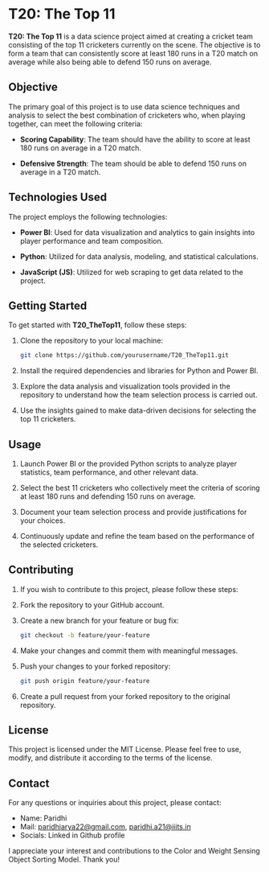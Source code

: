 # T20: The Top 11

**T20: The Top 11** is a data science project aimed at creating a cricket team consisting of the top 11 cricketers currently on the scene. The objective is to form a team that can consistently score at least 180 runs in a T20 match on average while also being able to defend 150 runs on average.

## Objective
The primary goal of this project is to use data science techniques and analysis to select the best combination of cricketers who, when playing together, can meet the following criteria:

- **Scoring Capability**: The team should have the ability to score at least 180 runs on average in a T20 match.

- **Defensive Strength**: The team should be able to defend 150 runs on average in a T20 match.

## Technologies Used

The project employs the following technologies:

- **Power BI**: Used for data visualization and analytics to gain insights into player performance and team composition.

- **Python**: Utilized for data analysis, modeling, and statistical calculations.

- **JavaScript (JS)**: Utilized for web scraping to get data related to the project.

## Getting Started

To get started with **T20_TheTop11**, follow these steps:

1. Clone the repository to your local machine:

   ```bash
   git clone https://github.com/yourusername/T20_TheTop11.git

2. Install the required dependencies and libraries for Python and Power BI.

3. Explore the data analysis and visualization tools provided in the repository to understand how the team selection process is carried out.

4. Use the insights gained to make data-driven decisions for selecting the top 11 cricketers.

## Usage
1. Launch Power BI or the provided Python scripts to analyze player statistics, team performance, and other relevant data.

2. Select the best 11 cricketers who collectively meet the criteria of scoring at least 180 runs and defending 150 runs on average.

3. Document your team selection process and provide justifications for your choices.

4. Continuously update and refine the team based on the performance of the selected cricketers.

## Contributing
1. If you wish to contribute to this project, please follow these steps:

2. Fork the repository to your GitHub account.

3. Create a new branch for your feature or bug fix:

   ```bash
   git checkout -b feature/your-feature

4. Make your changes and commit them with meaningful messages.

5. Push your changes to your forked repository:

   ```bash
   git push origin feature/your-feature

6. Create a pull request from your forked repository to the original repository.

## License
This project is licensed under the MIT License. Please feel free to use, modify, and distribute it according to the terms of the license.

## Contact
For any questions or inquiries about this project, please contact:


- Name: Paridhi 
- Mail: paridhiarya22@gmail.com, paridhi.a21@iiits.in
- Socials: Linked in Github profile

I appreciate your interest and contributions to the Color and Weight Sensing Object Sorting Model. Thank you!
